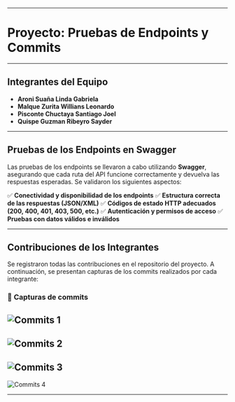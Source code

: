 --------------------------------------------
# Proyecto: Pruebas de Endpoints y Commits
--------------------------------------------

## **Integrantes del Equipo**
- **Aroni Suaña Linda Gabriela**
- **Malque Zurita Willians Leonardo**
- **Pisconte Chuctaya Santiago Joel**
- **Quispe Guzman Ribeyro Sayder**

--------------------------------------------
## **Pruebas de los Endpoints en Swagger**

Las pruebas de los endpoints se llevaron a cabo utilizando **Swagger**, asegurando que cada ruta del API funcione correctamente y devuelva las respuestas esperadas. Se validaron los siguientes aspectos:

✅ **Conectividad y disponibilidad de los endpoints**
✅ **Estructura correcta de las respuestas (JSON/XML)**
✅ **Códigos de estado HTTP adecuados (200, 400, 401, 403, 500, etc.)**
✅ **Autenticación y permisos de acceso**
✅ **Pruebas con datos válidos e inválidos**

--------------------------------------------
## **Contribuciones de los Integrantes**

Se registraron todas las contribuciones en el repositorio del proyecto. A continuación, se presentan capturas de los commits realizados por cada integrante:

### 📌 **Capturas de commits**

![Commits 1](https://github.com/user-attachments/assets/b9417e1a-c38a-4e8a-83b0-d8466c977666)
--------------------------------------------
![Commits 2](https://github.com/user-attachments/assets/d13888c1-1f42-4b5b-bc6d-3f9aefa81548)
--------------------------------------------
![Commits 3](https://github.com/user-attachments/assets/1928a6e5-2e19-4ce7-86d0-8cf13a6823d0)
--------------------------------------------
![Commits 4](https://github.com/user-attachments/assets/95805f8b-62f5-434b-8f6c-7d5f3b359200)

--------------------------------------------



